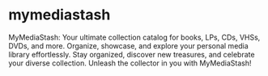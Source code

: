 # mymediastash
MyMediaStash: Your ultimate collection catalog for books, LPs, CDs, VHSs, DVDs, and more. Organize, showcase, and explore your personal media library effortlessly. Stay organized, discover new treasures, and celebrate your diverse collection. Unleash the collector in you with MyMediaStash!
